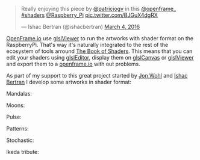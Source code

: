 <blockquote class="twitter-video" data-lang="en"><p lang="en" dir="ltr">Really enjoying this piece by <a href="https://twitter.com/patriciogv">@patriciogv</a> in this <a href="https://twitter.com/openframe_">@openframe_</a> <a href="https://twitter.com/hashtag/shaders?src=hash">#shaders</a> <a href="https://twitter.com/Raspberry_Pi">@Raspberry_Pi</a> <a href="https://t.co/BJGuX4dgRX">pic.twitter.com/BJGuX4dgRX</a></p>&mdash; Ishac Bertran (@ishacbertran) <a href="https://twitter.com/ishacbertran/status/705810414400086018">March 4, 2016</a></blockquote>
<script async src="//platform.twitter.com/widgets.js" charset="utf-8"></script>

[OpenFrame.io](http://openframe.io/) use [glslViewer](/2015/glslViewer/) to run the artworks with shader format on the RaspberryPi. That's way it's naturally integrated to the rest of the ecosystem of tools arround [The Book of Shaders](http://thebookofshaders.com). This means that you can edit your shaders using [glslEditor](/2016/glslEditor/), display them on [glslCanvas](/2015/glslCanvas/) or [glslViewer](/2015/glslViewer/) and export them to a [openframe.io](http://openframe.io) with out problems.

As part of my support to this great project started by [Jon Wohl](http://jonathanwohl.com/) and [Ishac Bertran](http://ishback.com/)
 I develop some artworks in shader format:

Mandalas:

<div class="glslGallery" data="160308014412,160307213819,160306124533,160306122120"></div>

Moons:

<div class="glslGallery" data="160313030533,160304203554,160304203331,160304202332,160302101922"></div>

Pulse:

<div class="glslGallery" data="160313025607,160313020334,160225221104,160308160958"></div>

Patterns:

<div class="glslGallery" data="160301005406,160306113630,160306113426,160306112725"></div>


Stochastic:

<div class="glslGallery" data="160313193711,160401163851,160306213426,160226222825"></div>

Ikeda tribute:

<div class="glslGallery" data="160219112614,160302022724,160302102102,160401200714"></div>


